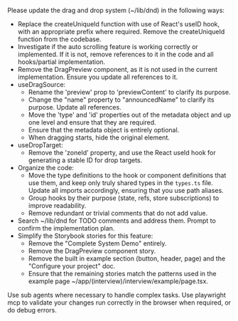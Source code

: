 Please update the drag and drop system (~/lib/dnd) in the following ways:

- Replace the createUniqueId function with use of React's useID hook, with an appropriate prefix where required. Remove the createUniqueId function from the codebase.
- Investigate if the auto scrolling feature is working correctly or implemented. If it is not, remove references to it in the code and all hooks/partial implementation.
- Remove the DragPreview component, as it is not used in the current implementation. Ensure you update all references to it.
- useDragSource:
  - Rename the 'preview' prop to 'previewContent' to clarify its purpose.
  - Change the "name" property to "announcedName" to clarify its purpose. Update all references.
  - Move the 'type' and 'id' properties out of the metadata object and up one level and ensure that they are required.
  - Ensure that the metadata object is entirely optional.
  - When dragging starts, hide the original element.
- useDropTarget:
  - Remove the 'zoneId' property, and use the React useId hook for generating a stable ID for drop targets.
- Organize the code:
  - Move the type definitions to the hook or component definitions that use them, and keep only truly shared types in the `types.ts` file. Update all imports accordingly, ensuring that you use path aliases.
  - Group hooks by their purpose (state, refs, store subscriptions) to improve readability.
  - Remove redundant or trivial comments that do not add value.
- Search ~/lib/dnd for TODO comments and address them. Prompt to confirm the implementation plan.
- Simplify the Storybook stories for this feature:
  - Remove the "Complete System Demo" entirely.
  - Remove the DragPreview component story.
  - Remove the built in example section (button, header, page) and the "Configure your project" doc.
  - Ensure that the remaining stories match the patterns used in the example page ~/app/(interview)/interview/example/page.tsx.

Use sub agents where necessary to handle complex tasks. Use playwright mcp to validate your changes run correctly in the browser when required, or do debug errors.
